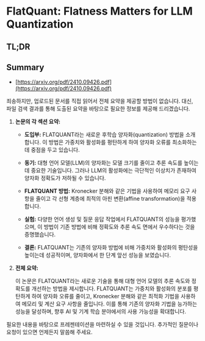 # FlatQuant: Flatness Matters for LLM Quantization
## TL;DR
## Summary
- [https://arxiv.org/pdf/2410.09426.pdf](https://arxiv.org/pdf/2410.09426.pdf)

죄송하지만, 업로드된 문서를 직접 읽어서 전체 요약을 제공할 방법이 없습니다. 대신, 파일 검색 결과를 통해 도출된 요약을 바탕으로 필요한 정보를 제공해 드리겠습니다.

1. **논문의 각 섹션 요약:**

   - **도입부:** FLATQUANT라는 새로운 후학습 양자화(quantization) 방법을 소개합니다. 이 방법은 가중치와 활성화를 평탄하게 하여 양자화 오류를 최소화하는데 중점을 두고 있습니다.

   - **동기:** 대형 언어 모델(LLM)의 양자화는 모델 크기를 줄이고 추론 속도를 높이는 데 중요한 기술입니다. 그러나 LLM의 활성화에는 극단적인 이상치가 존재하여 양자화 정확도가 저하될 수 있습니다.

   - **FLATQUANT 방법:** Kronecker 분해와 같은 기법을 사용하여 메모리 요구 사항을 줄이고 각 선형 계층에 최적의 아핀 변환(affine transformation)을 적용합니다.

   - **실험:** 다양한 언어 생성 및 질문 응답 작업에서 FLATQUANT의 성능을 평가했으며, 이 방법이 기존 방법에 비해 정확도와 추론 속도 면에서 우수하다는 것을 증명했습니다.

   - **결론:** FLATQUANT는 기존의 양자화 방법에 비해 가중치와 활성화의 평탄성을 높이는데 성공적이며, 양자화에서 한 단계 앞선 성능을 보였습니다.

2. **전체 요약:**

   이 논문은 FLATQUANT라는 새로운 기술을 통해 대형 언어 모델의 추론 속도와 정확도를 개선하는 방법을 제시합니다. FLATQUANT는 가중치와 활성화의 분포를 평탄하게 하여 양자화 오류를 줄이고, Kronecker 분해와 같은 최적화 기법을 사용하여 메모리 및 계산 요구 사항을 줄입니다. 이를 통해 기존의 양자화 기법을 능가하는 성능을 달성하며, 향후 AI 및 기계 학습 분야에서의 사용 가능성을 확대합니다.

필요한 내용을 바탕으로 프레젠테이션을 마련하실 수 있을 것입니다. 추가적인 질문이나 요청이 있으면 언제든지 말씀해 주세요.
